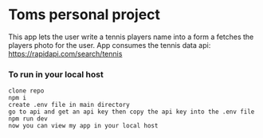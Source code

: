 # Toms personal project

This app lets the user write a tennis players name into a form a fetches the players photo for the user.
App consumes the tennis data api: https://rapidapi.com/search/tennis



### To run in your local host 

    clone repo
    npm i 
    create .env file in main directory 
    go to api and get an api key then copy the api key into the .env file 
    npm run dev 
    now you can view my app in your local host 
